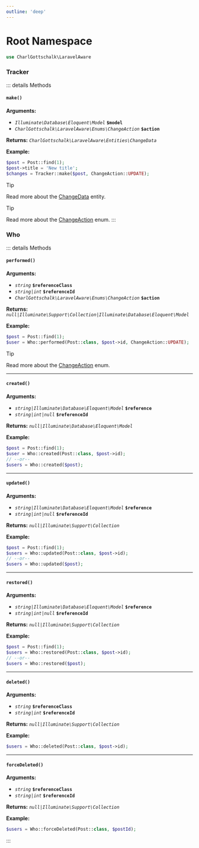 ```yaml
---
outline: 'deep'
---
```


# Root Namespace

```php
use CharlGottschalk\LaravelAware
```

### Tracker

::: details Methods

#### `make()`

**Arguments:**
- _`Illuminate\Database\Eloquent\Model`_ **`$model`**
- _`CharlGottschalk\LaravelAware\Enums\ChangeAction`_ **`$action`**

**Returns:** _`CharlGottschalk\LaravelAware\Entities\ChangeData`_

**Example:**
```php
$post = Post::find(1);
$post->title = 'New title';
$changes = Tracker::make($post, ChangeAction::UPDATE);
```

> [!TIP]
> Read more about the [ChangeData](/api-documentation/entities#changedata) entity.

> [!TIP]
> Read more about the [ChangeAction](/api-documentation/enums#changeaction) enum.
:::

### Who

::: details Methods

#### `performed()`

**Arguments:**
- _`string`_ **`$referenceClass`**
- _`string|int`_ **`$referenceId`**
- _`CharlGottschalk\LaravelAware\Enums\ChangeAction`_ **`$action`**

**Returns:** _`null|Illuminate\Support\Collection|Illuminate\Database\Eloquent\Model`_

**Example:**
```php
$post = Post::find(1);
$user = Who::performed(Post::class, $post->id, ChangeAction::UPDATE);
```

> [!TIP]
> Read more about the [ChangeAction](/api-documentation/enums#changeaction) enum.

---

#### `created()`

**Arguments:**
- _`string|Illuminate\Database\Eloquent\Model`_ **`$reference`**
- _`string|int|null`_ **`$referenceId`**

**Returns:** _`null|Illuminate\Database\Eloquent\Model`_

**Example:**
```php
$post = Post::find(1);
$user = Who::created(Post::class, $post->id);
// --or--
$users = Who::created($post);
```

---

#### `updated()`

**Arguments:**
- _`string|Illuminate\Database\Eloquent\Model`_ **`$reference`**
- _`string|int|null`_ **`$referenceId`**

**Returns:** _`null|Illuminate\Support\Collection`_

**Example:**
```php
$post = Post::find(1);
$users = Who::updated(Post::class, $post->id);
// --or--
$users = Who::updated($post);
```

---

#### `restored()`

**Arguments:**
- _`string|Illuminate\Database\Eloquent\Model`_ **`$reference`**
- _`string|int|null`_ **`$referenceId`**

**Returns:** _`null|Illuminate\Support\Collection`_

**Example:**
```php
$post = Post::find(1);
$users = Who::restored(Post::class, $post->id);
// --or--
$users = Who::restored($post);
```

---

#### `deleted()`

**Arguments:**
- _`string`_ **`$referenceClass`**
- _`string|int`_ **`$referenceId`**

**Returns:** _`null|Illuminate\Support\Collection`_

**Example:**
```php
$users = Who::deleted(Post::class, $post->id);
```

---

#### `forceDeleted()`

**Arguments:**
- _`string`_ **`$referenceClass`**
- _`string|int`_ **`$referenceId`**

**Returns:** _`null|Illuminate\Support\Collection`_

**Example:**
```php
$users = Who::forceDeleted(Post::class, $postId);
```
:::
